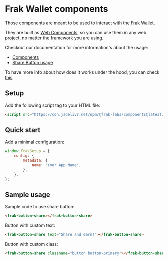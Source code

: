 # Frak Wallet components

Those components are meant to be used to interact with the [Frak Wallet](https://wallet.frak.id/).

They are built as [Web Components](https://developer.mozilla.org/en-US/docs/Web/API/Web_components), so you can use them in any web project, no matter the framework you are using.

Checkout our documentation for more information's about the usage:
 - [Components](https://docs.frak.id/components)
 - [Share Button usage](https://docs.frak.id/components/share-button)

To have more info about how does it works under the hood, you can check [this](https://docs.frak.id/wallet-sdk/under-the-hood)

## Setup

Add the following script tag to your HTML file:

```html
<script src="https://cdn.jsdelivr.net/npm/@frak-labs/components@latest/dist/bundle/components.js" defer="defer"></script>
```

## Quick start

Add a minimal configuration:

```javascript
window.FrakSetup = {
    config: {
        metadata: {
            name: "Your App Name",
        },
    },
};
```

## Sample usage

Sample code to use share button:

```html
<frak-button-share></frak-button-share>
```

Button with custom text:

```html
<frak-button-share text="Share and earn!"></frak-button-share>
```

Button with custom class:

```html
<frak-button-share classname="button button-primary"></frak-button-share>
```
